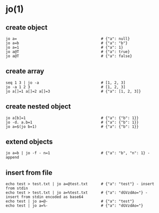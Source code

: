 # jo(1)

## create object

    jo a=                                      # {"a": null}
    jo a=b                                     # {"a": "b"}
    jo a=1                                     # {"a": 1}
    jo a@T                                     # {"a": true}
    jo a@T                                     # {"a": false}

## create array

    seq 1 3 | jo -a                            # [1, 2, 3]
    jo -a 1 2 3                                # [1, 2, 3]
    jo a[]=1 a[]=2 a[]=3                       # {"a": [1, 2, 3]}

## create nested object

    jo a[b]=1                                  # {"a": {"b": 1}}
    jo -d. a.b=1                               # {"a": {"b": 1}}
    jo a=$(jo b=1)                             # {"a": {"b": 1}}

## extend objects

    jo a=b | jo -f - n=1                       # {"a": "b", "n": 1} - append

## insert from file

    echo test > test.txt | jo a=@test.txt      # {"a": "test"} - insert from stdin
    echo test > test.txt | jo a=%test.txt      # {"a": "dGVzdAo="} - insert from stdin encoded as base64
    echo test | jo a=@-                        # {"a": "test"}
    echo test | jo a=%-                        # {"a": "dGVzdAo="}
